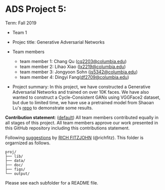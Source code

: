 # ADS Project 5: 

Term: Fall 2019

+ Team 1
+ Projec title: Generative Adversarial Networks
+ Team members
	+ team member 1: Chang Qu (cq2203@columbia.edu)
	+ team member 2: Lihao Xiao (lx2219@columbia.edu)
	+ team member 3: Jongyoon Sohn (js5342@columbia.edu)
	+ team member 4: Dingyi Fang(df2709@columbia.edu)

+ Project summary: In this project, we have constructed a Generative Adversarial Networks and trained on over 10K faces. We have also wanted to construct a Cycle-Consistent GANs using VGGFace2 dataset, but due to limited time, we have use a pretrained model from Shaoan Lu's [repo](https://github.com/shaoanlu/fewshot-face-translation-GAN) to demonstrate some results.
	

**Contribution statement**: ([default](doc/a_note_on_contributions.md)) All team members contributed equally in all stages of this project. All team members approve our work presented in this GitHub repository including this contributions statement. 

Following [suggestions](http://nicercode.github.io/blog/2013-04-05-projects/) by [RICH FITZJOHN](http://nicercode.github.io/about/#Team) (@richfitz). This folder is orgarnized as follows.

```
proj/
├── lib/
├── data/
├── doc/
├── figs/
└── output/
```

Please see each subfolder for a README file.
